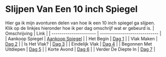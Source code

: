 # Slijpen Van Een 10 inch Spiegel

Hier ga ik mijn avonturen delen van hoe ik een 10 inch spiegel ga slijpen. Klik op de linkjes hieronder hoe ik per dag omschrijf wat er gebeurd is.
| Omschrijving           | Link                          |
| ---------------------- | ----------------------------- |
| Aankoop Spiegel        | [Aankoop Spiegel](aankoop.md) |
| Het Begin              | [Dag 1](./dag1/)              |
| Vlak Maken             | [Dag 2](./dag2/)              |
| Is Het Vlak?           | [Dag 3](./dag3/)              |
| Eindelijk Vlak         | [Dag 4](./dag4/)              |
| Begonnen Met Uitdiepen | [Dag 5](./dag5/)              |
| Korte Avond            | [Dag 6](./dag6/)              |
| Verder De Diepte In    | [Dag 7](./dag7/)              |